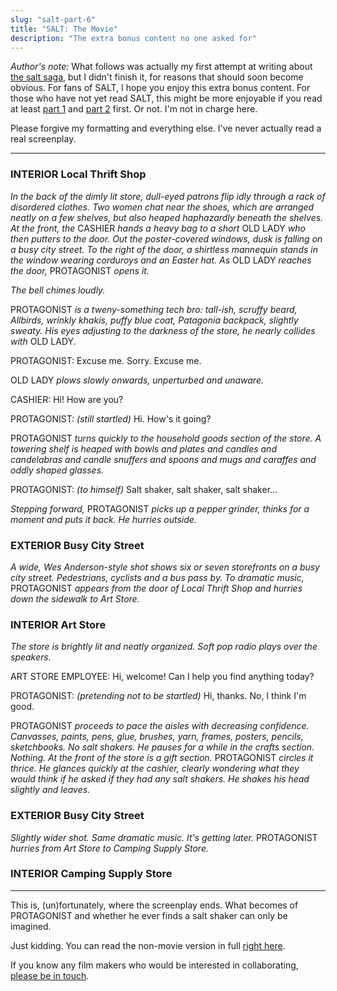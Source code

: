 ```yaml
---
slug: "salt-part-6"
title: "SALT: The Movie"
description: "The extra bonus content no one asked for"
---
```


_Author's note:_ What follows was actually my first attempt at
writing about [the salt saga](/salt-part-1), but I didn't finish
it, for reasons that should soon become obvious. For fans of SALT,
I hope you enjoy this extra bonus content. For those who have not
yet read SALT, this might be more enjoyable if you read at least
[part 1](/salt-part-1) and [part 2](/salt-part-2) first. Or not.
I'm not in charge here.

Please forgive my formatting and everything else. I've never actually
read a real screenplay.

---

### INTERIOR Local Thrift Shop

_In the back of the dimly lit store, dull-eyed patrons flip
idly through a rack of disordered clothes. Two women chat near the
shoes, which are arranged neatly on a few shelves, but also heaped
haphazardly beneath the shelves. At the front, the_ CASHIER _hands
a heavy bag to a short_ OLD LADY _who then putters to the door.
Out the poster-covered windows, dusk is falling on a busy city street.
To the right of the door, a shirtless mannequin stands in the window
wearing corduroys and an Easter hat. As_ OLD LADY _reaches the door,_
PROTAGONIST _opens it._

_The bell chimes loudly._

PROTAGONIST _is a tweny-something tech bro: tall-ish, scruffy beard,
Allbirds, wrinkly khakis, puffy blue coat, Patagonia backpack, slightly sweaty.
His eyes adjusting to the darkness of the store, he nearly collides with_ OLD LADY.

PROTAGONIST: Excuse me. Sorry. Excuse me.

OLD LADY _plows slowly onwards, unperturbed and unaware._

CASHIER: Hi! How are you?

PROTAGONIST: _(still startled)_ Hi. How's it going?

PROTAGONIST _turns quickly to the household goods section of the store.
A towering shelf is heaped with bowls and plates and candles
and candelabras and candle snuffers and spoons and mugs and caraffes
and oddly shaped glasses._

PROTAGONIST: _(to himself)_ Salt shaker, salt shaker, salt shaker...

_Stepping forward,_ PROTAGONIST _picks up a pepper grinder, thinks for a moment
and puts it back. He hurries outside._

### EXTERIOR Busy City Street

_A wide, Wes Anderson-style shot shows six or seven storefronts on a busy
city street. Pedestrians, cyclists and a bus pass by. To dramatic music,_
PROTAGONIST _appears from the door of Local Thrift Shop and hurries down the sidewalk
to Art Store._

### INTERIOR Art Store

_The store is brightly lit and neatly organized. Soft pop radio
plays over the speakers._

ART STORE EMPLOYEE: Hi, welcome! Can I help you find anything today?

PROTAGONIST: _(pretending not to be startled)_ Hi, thanks. No, I think I'm good.

PROTAGONIST _proceeds to pace the aisles with decreasing confidence. Canvasses,
paints, pens, glue, brushes, yarn, frames, posters, pencils, sketchbooks.
No salt shakers. He pauses for a while in the crafts section. Nothing.
At the front of the store is a gift section._ PROTAGONIST _circles it thrice.
He glances quickly at the cashier, clearly wondering what they would think
if he asked if they had any salt shakers. He shakes his head slightly and leaves._

### EXTERIOR Busy City Street

_Slightly wider shot. Same dramatic music. It's getting later._ PROTAGONIST
_hurries from Art Store to Camping Supply Store._

### INTERIOR Camping Supply Store

---

This is, (un)fortunately, where the screenplay ends. What becomes of
PROTAGONIST and whether he ever finds a salt shaker can only be imagined.


Just kidding. You can read the non-movie version
in full [right here](/salt-part-1).

If you know any film makers who would be interested in collaborating,
[please be in touch](/contact-me).

